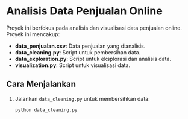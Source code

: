 # Analisis Data Penjualan Online

Proyek ini berfokus pada analisis dan visualisasi data penjualan online. Proyek ini mencakup:

- **data_penjualan.csv**: Data penjualan yang dianalisis.
- **data_cleaning.py**: Script untuk pembersihan data.
- **data_exploration.py**: Script untuk eksplorasi dan analisis data.
- **visualization.py**: Script untuk visualisasi data.

## Cara Menjalankan

1. Jalankan `data_cleaning.py` untuk membersihkan data:
   ```bash
   python data_cleaning.py
